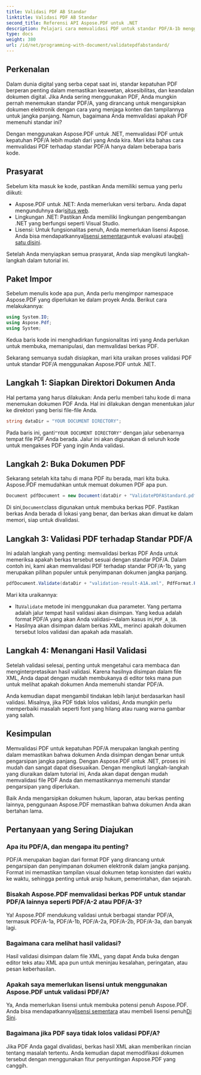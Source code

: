 ```yaml
---
title: Validasi PDF AB Standar
linktitle: Validasi PDF AB Standar
second_title: Referensi API Aspose.PDF untuk .NET
description: Pelajari cara memvalidasi PDF untuk standar PDF/A-1b menggunakan Aspose.PDF untuk .NET dalam tutorial langkah demi langkah ini. Pastikan kepatuhan untuk pengarsipan jangka panjang.
type: docs
weight: 380
url: /id/net/programming-with-document/validatepdfabstandard/
---
```

## Perkenalan

Dalam dunia digital yang serba cepat saat ini, standar kepatuhan PDF berperan penting dalam memastikan keawetan, aksesibilitas, dan keandalan dokumen digital. Jika Anda sering menggunakan PDF, Anda mungkin pernah menemukan standar PDF/A, yang dirancang untuk mengarsipkan dokumen elektronik dengan cara yang menjaga konten dan tampilannya untuk jangka panjang. Namun, bagaimana Anda memvalidasi apakah PDF memenuhi standar ini?

Dengan menggunakan Aspose.PDF untuk .NET, memvalidasi PDF untuk kepatuhan PDF/A lebih mudah dari yang Anda kira. Mari kita bahas cara memvalidasi PDF terhadap standar PDF/A hanya dalam beberapa baris kode. 


## Prasyarat

Sebelum kita masuk ke kode, pastikan Anda memiliki semua yang perlu diikuti:

-  Aspose.PDF untuk .NET: Anda memerlukan versi terbaru. Anda dapat mengunduhnya dari[situs web](https://releases.aspose.com/pdf/net/).
- Lingkungan .NET: Pastikan Anda memiliki lingkungan pengembangan .NET yang berfungsi seperti Visual Studio.
-  Lisensi: Untuk fungsionalitas penuh, Anda memerlukan lisensi Aspose. Anda bisa mendapatkannya[lisensi sementara](https://purchase.aspose.com/temporary-license/)untuk evaluasi atau[beli satu disini](https://purchase.aspose.com/buy).

Setelah Anda menyiapkan semua prasyarat, Anda siap mengikuti langkah-langkah dalam tutorial ini.

## Paket Impor

Sebelum menulis kode apa pun, Anda perlu mengimpor namespace Aspose.PDF yang diperlukan ke dalam proyek Anda. Berikut cara melakukannya:

```csharp
using System.IO;
using Aspose.Pdf;
using System;
```

Kedua baris kode ini menghadirkan fungsionalitas inti yang Anda perlukan untuk membuka, memanipulasi, dan memvalidasi berkas PDF.

Sekarang semuanya sudah disiapkan, mari kita uraikan proses validasi PDF untuk standar PDF/A menggunakan Aspose.PDF untuk .NET.

## Langkah 1: Siapkan Direktori Dokumen Anda

Hal pertama yang harus dilakukan: Anda perlu memberi tahu kode di mana menemukan dokumen PDF Anda. Hal ini dilakukan dengan menentukan jalur ke direktori yang berisi file-file Anda.

```csharp
string dataDir = "YOUR DOCUMENT DIRECTORY";
```

 Pada baris ini, ganti`"YOUR DOCUMENT DIRECTORY"` dengan jalur sebenarnya tempat file PDF Anda berada. Jalur ini akan digunakan di seluruh kode untuk mengakses PDF yang ingin Anda validasi.

## Langkah 2: Buka Dokumen PDF

Sekarang setelah kita tahu di mana PDF itu berada, mari kita buka. Aspose.PDF memudahkan untuk memuat dokumen PDF apa pun.

```csharp
Document pdfDocument = new Document(dataDir + "ValidatePDFAStandard.pdf");
```

 Di sini,`Document`class digunakan untuk membuka berkas PDF. Pastikan berkas Anda berada di lokasi yang benar, dan berkas akan dimuat ke dalam memori, siap untuk divalidasi.

## Langkah 3: Validasi PDF terhadap Standar PDF/A

Ini adalah langkah yang penting: memvalidasi berkas PDF Anda untuk memeriksa apakah berkas tersebut sesuai dengan standar PDF/A. Dalam contoh ini, kami akan memvalidasi PDF terhadap standar PDF/A-1b, yang merupakan pilihan populer untuk penyimpanan dokumen jangka panjang.

```csharp
pdfDocument.Validate(dataDir + "validation-result-A1A.xml", PdfFormat.PDF_A_1B);
```

Mari kita uraikannya:
-  Itu`Validate` metode ini menggunakan dua parameter. Yang pertama adalah jalur tempat hasil validasi akan disimpan. Yang kedua adalah format PDF/A yang akan Anda validasi—dalam kasus ini,`PDF_A_1B`.
- Hasilnya akan disimpan dalam berkas XML, merinci apakah dokumen tersebut lolos validasi dan apakah ada masalah.

## Langkah 4: Menangani Hasil Validasi

Setelah validasi selesai, penting untuk mengetahui cara membaca dan menginterpretasikan hasil validasi. Karena hasilnya disimpan dalam file XML, Anda dapat dengan mudah membukanya di editor teks mana pun untuk melihat apakah dokumen Anda memenuhi standar PDF/A.

Anda kemudian dapat mengambil tindakan lebih lanjut berdasarkan hasil validasi. Misalnya, jika PDF tidak lolos validasi, Anda mungkin perlu memperbaiki masalah seperti font yang hilang atau ruang warna gambar yang salah.

## Kesimpulan

Memvalidasi PDF untuk kepatuhan PDF/A merupakan langkah penting dalam memastikan bahwa dokumen Anda disimpan dengan benar untuk pengarsipan jangka panjang. Dengan Aspose.PDF untuk .NET, proses ini mudah dan sangat dapat disesuaikan. Dengan mengikuti langkah-langkah yang diuraikan dalam tutorial ini, Anda akan dapat dengan mudah memvalidasi file PDF Anda dan memastikannya memenuhi standar pengarsipan yang diperlukan.

Baik Anda mengarsipkan dokumen hukum, laporan, atau berkas penting lainnya, penggunaan Aspose.PDF memastikan bahwa dokumen Anda akan bertahan lama.

## Pertanyaan yang Sering Diajukan

### Apa itu PDF/A, dan mengapa itu penting?
PDF/A merupakan bagian dari format PDF yang dirancang untuk pengarsipan dan penyimpanan dokumen elektronik dalam jangka panjang. Format ini memastikan tampilan visual dokumen tetap konsisten dari waktu ke waktu, sehingga penting untuk arsip hukum, pemerintahan, dan sejarah.

### Bisakah Aspose.PDF memvalidasi berkas PDF untuk standar PDF/A lainnya seperti PDF/A-2 atau PDF/A-3?
Ya! Aspose.PDF mendukung validasi untuk berbagai standar PDF/A, termasuk PDF/A-1a, PDF/A-1b, PDF/A-2a, PDF/A-2b, PDF/A-3a, dan banyak lagi.

### Bagaimana cara melihat hasil validasi?
Hasil validasi disimpan dalam file XML, yang dapat Anda buka dengan editor teks atau XML apa pun untuk meninjau kesalahan, peringatan, atau pesan keberhasilan.

### Apakah saya memerlukan lisensi untuk menggunakan Aspose.PDF untuk validasi PDF/A?
 Ya, Anda memerlukan lisensi untuk membuka potensi penuh Aspose.PDF. Anda bisa mendapatkannya[lisensi sementara](https://purchase.aspose.com/temporary-license/) atau membeli lisensi penuh[Di Sini](https://purchase.aspose.com/buy).

### Bagaimana jika PDF saya tidak lolos validasi PDF/A?
Jika PDF Anda gagal divalidasi, berkas hasil XML akan memberikan rincian tentang masalah tertentu. Anda kemudian dapat memodifikasi dokumen tersebut dengan menggunakan fitur penyuntingan Aspose.PDF yang canggih.